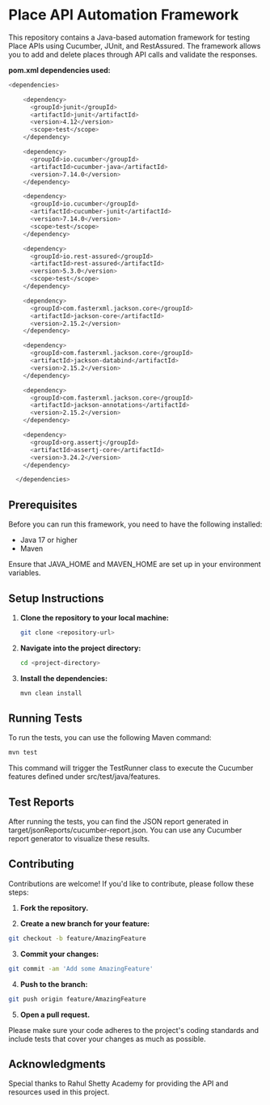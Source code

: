 # Place API Automation Framework

This repository contains a Java-based automation framework for testing Place APIs using Cucumber, JUnit, and RestAssured. The framework allows you to add and delete places through API calls and validate the responses.

**pom.xml dependencies used:**

```bash
<dependencies>

    <dependency>
      <groupId>junit</groupId>
      <artifactId>junit</artifactId>
      <version>4.12</version>
      <scope>test</scope>
    </dependency>

    <dependency>
      <groupId>io.cucumber</groupId>
      <artifactId>cucumber-java</artifactId>
      <version>7.14.0</version>
    </dependency>

    <dependency>
      <groupId>io.cucumber</groupId>
      <artifactId>cucumber-junit</artifactId>
      <version>7.14.0</version>
      <scope>test</scope>
    </dependency>

    <dependency>
      <groupId>io.rest-assured</groupId>
      <artifactId>rest-assured</artifactId>
      <version>5.3.0</version>
      <scope>test</scope>
    </dependency>

    <dependency>
      <groupId>com.fasterxml.jackson.core</groupId>
      <artifactId>jackson-core</artifactId>
      <version>2.15.2</version>
    </dependency>

    <dependency>
      <groupId>com.fasterxml.jackson.core</groupId>
      <artifactId>jackson-databind</artifactId>
      <version>2.15.2</version>
    </dependency>

    <dependency>
      <groupId>com.fasterxml.jackson.core</groupId>
      <artifactId>jackson-annotations</artifactId>
      <version>2.15.2</version>
    </dependency>

    <dependency>
      <groupId>org.assertj</groupId>
      <artifactId>assertj-core</artifactId>
      <version>3.24.2</version>
    </dependency>

  </dependencies>
```

## Prerequisites

Before you can run this framework, you need to have the following installed:

- Java 17 or higher
- Maven

Ensure that JAVA_HOME and MAVEN_HOME are set up in your environment variables.

## Setup Instructions

1. **Clone the repository to your local machine:**

    ```bash
    git clone <repository-url>
    ```

2. **Navigate into the project directory:**

    ```bash
    cd <project-directory>
    ```

3. **Install the dependencies:**

    ```bash
    mvn clean install
    ```

## Running Tests

To run the tests, you can use the following Maven command:

```bash
mvn test
```
This command will trigger the TestRunner class to execute the Cucumber features defined under src/test/java/features.

## Test Reports
After running the tests, you can find the JSON report generated in target/jsonReports/cucumber-report.json. You can use any Cucumber report generator to visualize these results.

## Contributing
Contributions are welcome! If you'd like to contribute, please follow these steps:

1. **Fork the repository.**

2. **Create a new branch for your feature:**

```bash
git checkout -b feature/AmazingFeature
```

3. **Commit your changes:**

```bash
git commit -am 'Add some AmazingFeature'
```

4. **Push to the branch:**

```bash
git push origin feature/AmazingFeature
```

5. **Open a pull request.**

Please make sure your code adheres to the project's coding standards and include tests that cover your changes as much as possible.

## Acknowledgments
Special thanks to Rahul Shetty Academy for providing the API and resources used in this project.
